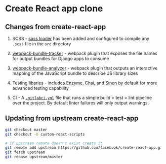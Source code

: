 # Create React app clone

## Changes from create-react-app

1. SCSS - [sass loader](https://github.com/webpack-contrib/sass-loader) has been added and configured to compile any `.scss` file in the `src` directory

2. [webpack-bundle-tracker](https://github.com/ezhome/webpack-bundle-tracker) - webpack plugin that exposes the file names for output bundles for Django apps to consume

3. [webpack-bundle-analyzer](https://www.npmjs.com/package/webpack-bundle-analyzer) - webpack plugin that outputs an interactive mapping of the JavaScript bundle to describe JS library sizes

4. Testing libaries - includes [Enzyme](https://github.com/airbnb/enzyme), [Chai](http://chaijs.com/), and [Sinon](http://sinonjs.org/) by default for more advanced testing capability

5. CI - A [`.gitlabci.yml`](https://docs.gitlab.com/ee/ci/README.html) file that runs a simple build > test > lint pipeline over the project. By default linter failures will only output warnings.

## Updating from upstream create-react-app

```bash
git checkout master
git checkout -b custom-react-scripts

# if upstream remote doesn't exist create it
git remote add upstream https://github.com/facebook/create-react-app.git
git fetch upstream
git rebase upstream/master
```